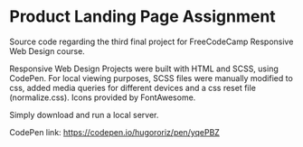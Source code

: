 # Product Landing Page Assignment

Source code regarding the third final project for FreeCodeCamp Responsive Web Design course.

Responsive Web Design Projects were built with HTML and SCSS, using CodePen. For local viewing purposes, SCSS files were manually modified to css, added media queries for different devices and a css reset file (normalize.css). Icons provided by FontAwesome.

Simply download and run a local server.

CodePen link: https://codepen.io/hugororiz/pen/yqePBZ

